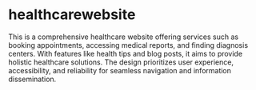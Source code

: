 # healthcarewebsite
This is a comprehensive healthcare website offering services such as booking appointments, accessing medical reports, and finding diagnosis centers. With features like health tips and blog posts, it aims to provide holistic healthcare solutions. The design prioritizes user experience, accessibility, and reliability for seamless navigation and information dissemination.
